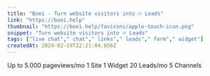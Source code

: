 ```yaml
---
title: "Boei - Turn website visitors into 🔥 Leads"
link: "https://boei.help"
thumbnail: "https://boei.help/favicons/apple-touch-icon.png"
snippet: "Turn website visitors into 🔥 Leads"
tags: ["live chat"," chat"," links"," leads"," form"," widget"]
createdAt: 2024-02-19T22:21:04.656Z
---
```

Up to 5.000 pageviews/mo
1 Site
1 Widget
20 Leads/mo
5 Channels
